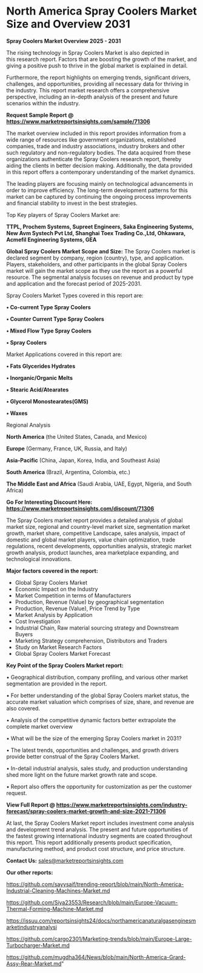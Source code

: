 # North America Spray Coolers Market Size and Overview 2031

<Strong> Spray Coolers Market Overview 2025 - 2031</strong>

The rising technology in Spray Coolers Market is also depicted in this research report. Factors that are boosting the growth of the market, and giving a positive push to thrive in the global market is explained in detail.

Furthermore, the report highlights on emerging trends, significant drivers, challenges, and opportunities, providing all necessary data for thriving in the industry. This report market research offers a comprehensive perspective, including an in-depth analysis of the present and future scenarios within the industry.

<strong>Request Sample Report @ <a href=https://www.marketreportsinsights.com/sample/71306>https://www.marketreportsinsights.com/sample/71306</a></strong>

The market overview included in this report provides information from a wide range of resources like government organizations, established companies, trade and industry associations, industry brokers and other such regulatory and non-regulatory bodies. The data acquired from these organizations authenticate the Spray Coolers research report, thereby aiding the clients in better decision making. Additionally, the data provided in this report offers a contemporary understanding of the market dynamics.

The leading players are focusing mainly on technological advancements in order to improve efficiency. The long-term development patterns for this market can be captured by continuing the ongoing process improvements and financial stability to invest in the best strategies.

Top Key players of Spray Coolers Market are:

<strong>TTPL, Prochem Systems, Supreet Engineers, Saka Engineering Systems, New Avm Systech Pvt Ltd, Shanghai Toex Trading Co.,Ltd, Ohkawara, Acmefil Engineering Systems, GEA</strong>

<strong><b>Global Spray Coolers Market Scope and Size:</b></strong>
The Spray Coolers market is declared segment by company, region (country), type, and application. Players, stakeholders, and other participants in the global Spray Coolers market will gain the market scope as they use the report as a powerful resource. The segmental analysis focuses on revenue and product by type and application and the forecast period of 2025-2031.

Spray Coolers Market Types covered in this report are:

<strong>• Co-current Type Spray Coolers

• Counter Current Type Spray Coolers

• Mixed Flow Type Spray Coolers

• Spray Coolers</strong>

Market Applications covered in this report are:

<strong>• Fats Glycerides Hydrates

• Inorganic/Organic Melts

• Stearic Acid/Atearates

• Glycerol Monostearates(GMS)

• Waxes</strong> 

Regional Analysis

<strong>North America</strong> (the United States, Canada, and Mexico)

<strong>Europe</strong> (Germany, France, UK, Russia, and Italy)

<strong>Asia-Pacific</strong> (China, Japan, Korea, India, and Southeast Asia)

<strong>South America</strong> (Brazil, Argentina, Colombia, etc.)

<strong>The Middle East and Africa</strong> (Saudi Arabia, UAE, Egypt, Nigeria, and South Africa)

<strong>Go For Interesting Discount Here: <a href=https://www.marketreportsinsights.com/discount/71306>https://www.marketreportsinsights.com/discount/71306</a></strong>

The Spray Coolers market report provides a detailed analysis of global market size, regional and country-level market size, segmentation market growth, market share, competitive Landscape, sales analysis, impact of domestic and global market players, value chain optimization, trade regulations, recent developments, opportunities analysis, strategic market growth analysis, product launches, area marketplace expanding, and technological innovations.

<strong><b>Major factors covered in the report:</b></strong>
<ul>
  <li>Global Spray Coolers Market </li>
  <li>Economic Impact on the Industry</li>
  <li>Market Competition in terms of Manufacturers</li>
  <li>Production, Revenue (Value) by geographical segmentation</li>
  <li>Production, Revenue (Value), Price Trend by Type</li>
  <li>Market Analysis by Application</li>
  <li>Cost Investigation</li>
  <li>Industrial Chain, Raw material sourcing strategy and Downstream Buyers</li>
  <li>Marketing Strategy comprehension, Distributors and Traders</li>
  <li>Study on Market Research Factors</li>
  <li>Global Spray Coolers Market Forecast</li>
</ul>

<strong><b>Key Point of the Spray Coolers Market report:</b></strong>

• Geographical distribution, company profiling, and various other market segmentation are provided in the report.

• For better understanding of the global Spray Coolers market status, the accurate market valuation which comprises of size, share, and revenue are also covered.

• Analysis of the competitive dynamic factors better extrapolate the complete market overview

• What will be the size of the emerging Spray Coolers market in 2031?

• The latest trends, opportunities and challenges, and growth drivers provide better construal of the Spray Coolers Market.

• In-detail industrial analysis, sales study, and production understanding shed more light on the future market growth rate and scope.

• Report also offers the opportunity for customization as per the customer request.

<strong><b>View Full Report @ <a href=https://www.marketreportsinsights.com/industry-forecast/spray-coolers-market-growth-and-size-2021-71306>https://www.marketreportsinsights.com/industry-forecast/spray-coolers-market-growth-and-size-2021-71306</a></b></strong>


At last, the Spray Coolers Market report includes investment come analysis and development trend analysis. The present and future opportunities of the fastest growing international industry segments are coated throughout this report. This report additionally presents product specification, manufacturing method, and product cost structure, and price structure.

<strong>Contact Us:</strong>
sales@marketreportsinsights.com

<strong>Our other reports:</strong>

<a href=https://github.com/sayysaif/trending-report/blob/main/North-America-Industrial-Cleaning-Machines-Market.md>https://github.com/sayysaif/trending-report/blob/main/North-America-Industrial-Cleaning-Machines-Market.md</a>

<a href=https://github.com/Siya23553/Research/blob/main/Europe-Vacuum-Thermal-Forming-Machine-Market.md>https://github.com/Siya23553/Research/blob/main/Europe-Vacuum-Thermal-Forming-Machine-Market.md</a>

<a href=https://issuu.com/reportsinsights24/docs/northamericanaturalgasenginesmarketindustryanalysi>https://issuu.com/reportsinsights24/docs/northamericanaturalgasenginesmarketindustryanalysi</a>

<a href=https://github.com/cargo2301/Marketing-trends/blob/main/Europe-Large-Turbocharger-Market.md>https://github.com/cargo2301/Marketing-trends/blob/main/Europe-Large-Turbocharger-Market.md</a>

<a href=https://github.com/mugdha364/News/blob/main/North-America-Grard-Assy-Rear-Market.md>https://github.com/mugdha364/News/blob/main/North-America-Grard-Assy-Rear-Market.md</a>"
